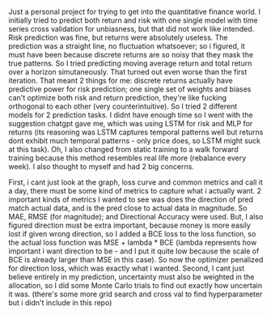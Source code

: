 Just a personal project for trying to get into the quantitative finance world.
I initially tried to predict both return and risk with one single model with time series cross validation for unbiasness, but that did not work like intended. Risk prediction was fine, 
but returns were absolutely useless. The prediction was a straight line, no fluctuation whatsoever; so i figured, it must have been because discrete returns are so noisy that they mask the true patterns.
So I tried predicting moving average return and total return over a horizon simutaneously. That turned out even worse than the first iteration. That meant 2 things for me: discrete returns actually have predictive power for risk prediction; one single set of weights and biases can't optimize both risk and return prediction, they're like fucking orthogonal to each other (very counterintuitive). 
So I tried 2 different models for 2 prediction tasks. I didnt have enough time so I went with the suggestion chatgpt gave me, which was using LSTM for risk and MLP for returns (its reasoning was LSTM captures temporal patterns well but returns dont exhibit much temporal patterns - only price does, so LSTM might suck at this task). Oh, I also changed from static training to a walk forward training because this method resembles real life more (rebalance every week). I also thought to myself and had 2 big concerns.

First, i cant just look at the graph, loss curve and common metrics and call it a day, there must be some kind of metrics to capture what i actually want. 2 important kinds of metrics I wanted to see was does the direction of pred match actual data, and is the pred close to actual data in magnitude. So MAE, RMSE (for magnitude); and Directional Accuracy were used. But, I also figured direction must be extra important, because money is more easily lost if given wrong direction, so I added a BCE loss to the loss function, so the actual loss function was MSE + lambda * BCE (lambda represents how important i want direction to be - and I put it quite low because the scale of BCE is already larger than MSE in this case). So now the optimizer penalized for direction loss, which was exactly what i wanted.
Second, I cant just believe entirely in my prediction, uncertainty must also be weighted in the allocation, so I did some Monte Carlo trials to find out exactly how uncertain it was.
(there's some more grid search and cross val to find hyperparameter but i didn't include in this repo)

